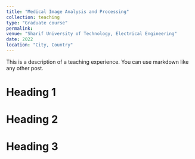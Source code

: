 ```yaml
---
title: "Medical Image Analysis and Processing"
collection: teaching
type: "Graduate course"
permalink: 
venue: "Sharif University of Technology, Electrical Engineering"
date: 2022
location: "City, Country"
---
```


This is a description of a teaching experience. You can use markdown like any other post.

Heading 1
======

Heading 2
======

Heading 3
======
